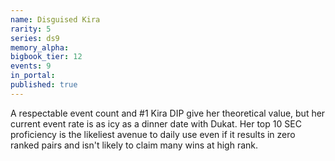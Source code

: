 ```yaml
---
name: Disguised Kira
rarity: 5
series: ds9
memory_alpha:
bigbook_tier: 12
events: 9
in_portal:
published: true
---
```


A respectable event count and #1 Kira DIP give her theoretical value, but her current event rate is as icy as a dinner date with Dukat. Her top 10 SEC proficiency is the likeliest avenue to daily use even if it results in zero ranked pairs and isn't likely to claim many wins at high rank.
